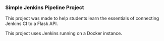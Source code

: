 ### Simple Jenkins Pipeline Project

This project was made to help students learn the essentials of connecting Jenkins CI to a Flask API.

This project uses Jenkins running on a Docker instance.